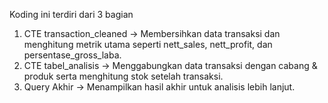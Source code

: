 Koding ini terdiri dari 3 bagian
1. CTE transaction_cleaned → Membersihkan data transaksi dan menghitung metrik utama seperti nett_sales, nett_profit, dan persentase_gross_laba.
2. CTE tabel_analisis → Menggabungkan data transaksi dengan cabang & produk serta menghitung stok setelah transaksi.
3. Query Akhir → Menampilkan hasil akhir untuk analisis lebih lanjut.
